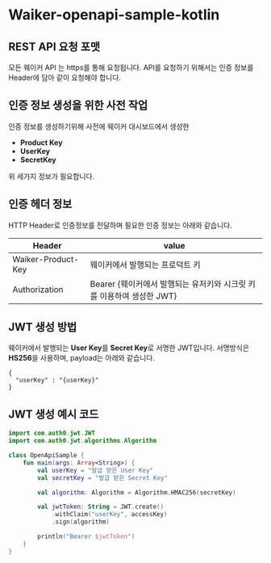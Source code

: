 # Waiker-openapi-sample-kotlin

## REST API 요청 포맷
모든 웨이커 API 는 https를 통해 요청됩니다.
API를 요청하기 위해서는 인증 정보를 Header에 담아 같이 요청해야 합니다.

## 인증 정보 생성을 위한 사전 작업
인증 정보를 생성하기위해 사전에 웨이커 대시보드에서 생성한 
- **Product Key**
- **UserKey**
- **SecretKey**

위 세가지 정보가 필요합니다.

## 인증 헤더 정보
HTTP Header로 인증정보를 전달하며 필요한 인증 정보는 아래와 같습니다.

| Header | value |
|-------------|-------------|
|Waiker-Product-Key|웨이커에서 발행되는 프로덕트 키|
|Authorization|Bearer {웨이커에서 발행되는 유저키와 시크릿 키를 이용하여 생성한 JWT}|

## JWT 생성 방법
웨이커에서 발행되는 **User Key**를 **Secret Key**로 서명한 JWT입니다.
서명방식은 **HS256**을 사용하며, payload는 아래와 같습니다.
```
{
  "userKey" : "{userKey}"
}
```

## JWT 생성 예시 코드
```kotlin
import com.auth0.jwt.JWT
import com.auth0.jwt.algorithms.Algorithm

class OpenApiSample {
    fun main(args: Array<String>) {
        val userKey = "발급 받은 User Key"
        val secretKey = "발급 받은 Secret Key"

        val algorithm: Algorithm = Algorithm.HMAC256(secretKey)

        val jwtToken: String = JWT.create()
            .withClaim("userKey", accessKey)
            .sign(algorithm)

        println("Bearer $jwtToken")
    }
}
```



